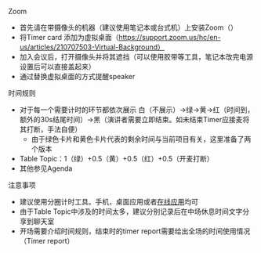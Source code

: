 Zoom

+ 首先请在带摄像头的机器（建议使用笔记本或台式机）上安装Zoom（）
+ 将Timer card 添加为虚拟桌面（https://support.zoom.us/hc/en-us/articles/210707503-Virtual-Background）
+ 加入会议后，打开摄像头并将其遮挡（可以使用胶带等工具，笔记本改完电源设置后可以直接盖起来）
+ 通过替换虚拟桌面的方式提醒speaker



时间规则

+ 对于每一个需要计时的环节都依次展示 白（不展示）->绿->黄->红（时间到，额外的30s结尾时间）->黑（演讲者需要立即结束。如未结束Timer应接麦将其打断，手法自便）
  + 由于绿色卡片和黄色卡片代表的剩余时间与当前项目有关，这里准备了两个版本
+ Table Topic：1（绿）+0.5（黄）+0.5（红）+0.5（开麦打断）
+ 其他参见Agenda



注意事项

+ 建议使用分圈计时工具。手机，桌面应用或者[在线应用](https://www.bing.com/search?q=online+stopwatch&qs=n&form=QBRE&sp=-1&pq=online+&sc=10-7&sk=&cvid=27456CDA3D754F34BE2B5C4CC49D160B)均可
+ 由于Table Topic中涉及的时间太多，建议分别记录后在中场休息时间文字分享到聊天室
+ 开场需要介绍时间规则，结束时的timer report需要给出全场的时间使用情况（Timer report）